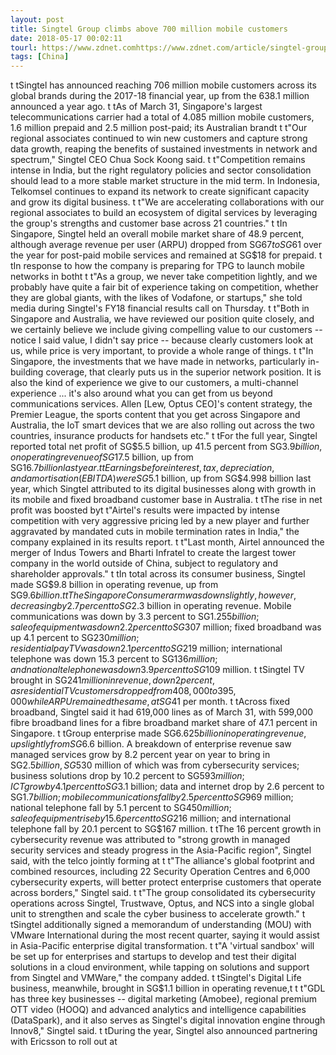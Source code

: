 ```yaml
---
layout: post
title: Singtel Group climbs above 700 million mobile customers
date: 2018-05-17 00:02:11
tourl: https://www.zdnet.comhttps://www.zdnet.com/article/singtel-group-climbs-above-700-million-mobile-customers/
tags: [China]
---
```

 t tSingtel has announced reaching 706 million mobile customers across its global brands during the 2017-18 financial year, up from the 638.1 million announced a year ago. t tAs of March 31, Singapore's largest telecommunications carrier had a total of 4.085 million mobile customers, 1.6 million prepaid and 2.5 million post-paid; its Australian brandt t t"Our regional associates continued to win new customers and capture strong data growth, reaping the benefits of sustained investments in network and spectrum," Singtel CEO Chua Sock Koong said. t t"Competition remains intense in India, but the right regulatory policies and sector consolidation should lead to a more stable market structure in the mid term. In Indonesia, Telkomsel continues to expand its network to create significant capacity and grow its digital business. t t"We are accelerating collaborations with our regional associates to build an ecosystem of digital services by leveraging the group's strengths and customer base across 21 countries." t tIn Singapore, Singtel held an overall mobile market share of 48.9 percent, although average revenue per user (ARPU) dropped from SG$67 to SG$61 over the year for post-paid mobile services and remained at SG$18 for prepaid. t tIn response to how the company is preparing for TPG to launch mobile networks in botht t t"As a group, we never take competition lightly, and we probably have quite a fair bit of experience taking on competition, whether they are global giants, with the likes of Vodafone, or startups," she told media during Singtel's FY18 financial results call on Thursday. t t"Both in Singapore and Australia, we have reviewed our position quite closely, and we certainly believe we include giving compelling value to our customers -- notice I said value, I didn't say price -- because clearly customers look at us, while price is very important, to provide a whole range of things. t t"In Singapore, the investments that we have made in networks, particularly in-building coverage, that clearly puts us in the superior network position. It is also the kind of experience we give to our customers, a multi-channel experience ... it's also around what you can get from us beyond communications services. Allen [Lew, Optus CEO]'s content strategy, the Premier League, the sports content that you get across Singapore and Australia, the IoT smart devices that we are also rolling out across the two countries, insurance products for handsets etc." t tFor the full year, Singtel reported total net profit of SG$5.5 billion, up 41.5 percent from SG$3.9 billion, on operating revenue of SG$17.5 billion, up from SG$16.7 billion last year. t tEarnings before interest, tax, depreciation, and amortisation (EBITDA) were SG$5.1 billion, up from SG$4.998 billion last year, which Singtel attributed to its digital businesses along with growth in its mobile and fixed broadband customer base in Australia. t tThe rise in net profit was boosted byt t"Airtel's results were impacted by intense competition with very aggressive pricing led by a new player and further aggravated by mandated cuts in mobile termination rates in India," the company explained in its results report. t t"Last month, Airtel announced the merger of Indus Towers and Bharti Infratel to create the largest tower company in the world outside of China, subject to regulatory and shareholder approvals." t tIn total across its consumer business, Singtel made SG$9.8 billion in operating revenue, up from SG$9.6 billion. t tThe Singapore Consumer arm was down slightly, however, decreasing by 2.7 percent to SG$2.3 billion in operating revenue. Mobile communications was down by 3.3 percent to SG$1.255 billion; sale of equipment was down 2.2 percent to SG$307 million; fixed broadband was up 4.1 percent to SG$230 million; residential pay TV was down 2.1 percent to SG$219 million; international telephone was down 15.3 percent to SG$136 million; and national telephone was down 3.9 percent to SG$109 million. t tSingtel TV brought in SG$241 million in revenue, down 2 percent, as residential TV customers dropped from 408,000 to 395,000 while ARPU remained the same, at SG$41 per month. t tAcross fixed broadband, Singtel said it had 619,000 lines as of March 31, with 599,000 fibre broadband lines for a fibre broadband market share of 47.1 percent in Singapore. t tGroup enterprise made SG$6.625 billion in operating revenue, up slightly from SG$6.6 billion. A breakdown of enterprise revenue saw managed services grow by 8.2 percent year on year to bring in SG$2.5 billion, SG$530 million of which was from cybersecurity services; business solutions drop by 10.2 percent to SG$593 million; ICT grow by 4.1 percent to SG$3.1 billion; data and internet drop by 2.6 percent to SG$1.7 billion; mobile communications fall by 2.5 percent to SG$969 million; national telephone fall by 5.1 percent to SG$450 million; sale of equipment rise by 15.6 percent to SG$216 million; and international telephone fall by 20.1 percent to SG$167 million. t tThe 16 percent growth in cybersecurity revenue was attributed to "strong growth in managed security services and steady progress in the Asia-Pacific region", Singtel said, with the telco jointly forming at t t"The alliance's global footprint and combined resources, including 22 Security Operation Centres and 6,000 cybersecurity experts, will better protect enterprise customers that operate across borders," Singtel said. t t"The group consolidated its cybersecurity operations across Singtel, Trustwave, Optus, and NCS into a single global unit to strengthen and scale the cyber business to accelerate growth." t tSingtel additionally signed a memorandum of understanding (MOU) with VMware International during the most recent quarter, saying it would assist in Asia-Pacific enterprise digital transformation. t t"A 'virtual sandbox' will be set up for enterprises and startups to develop and test their digital solutions in a cloud environment, while tapping on solutions and support from Singtel and VMWare," the company added. t tSingtel's Digital Life business, meanwhile, brought in SG$1.1 billion in operating revenue,t t t"GDL has three key businesses -- digital marketing (Amobee), regional premium OTT video (HOOQ) and advanced analytics and intelligence capabilities (DataSpark), and it also serves as Singtel's digital innovation engine through Innov8," Singtel said. t tDuring the year, Singtel also announced partnering with Ericsson to roll out at